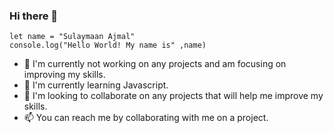### Hi there 👋

```
let name = "Sulaymaan Ajmal"
console.log("Hello World! My name is" ,name)
```

- 🔭 I'm currently not working on any projects and am focusing on improving my skills.
- 🌱 I'm currently learning Javascript.
- 👯 I'm looking to collaborate on any projects that will help me improve my skills.
- 📫 You can reach me by collaborating with me on a project.
